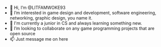 - 👋 Hi, I’m @LITFAMWOKE93
- 👀 I’m interested in game design and development, software engineering, networking, graphic design, you name it. 
- 🌱 I'm currently a junior in CS and always learning something new.
- 💞️ I’m looking to collaborate on any game programming projects that are open source
- 📫 Just message me on here

<!---
LITFAMWOKE93/LITFAMWOKE93 is a ✨ special ✨ repository because its `README.md` (this file) appears on your GitHub profile.
You can click the Preview link to take a look at your changes.
--->
